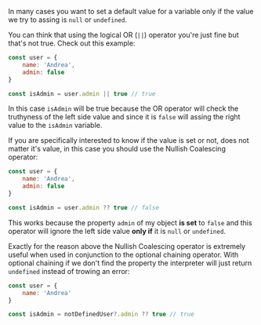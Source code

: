 
  In many cases you want to set a default value for a variable only if the value we try to assing is `null` or `undefined`.

You can think that using the logical OR (`||`) operator you're just fine but that's not true. Check out this example:
```js
const user = {
	name: 'Andrea',
	admin: false
}

const isAdmin = user.admin || true // true
```
In this case `isAdmin` will be true because the OR operator will check the truthyness of the left side value and since it is `false` will assing the right value to the `isAdmin` variable.

If you are specifically interested to know if the value is set or not, does not matter it's value, in this case you should use the Nullish Coalescing operator:
```js
const user = {
	name: 'Andrea',
	admin: false
}

const isAdmin = user.admin ?? true // false
```
This works because the property `admin` of my object **is set** to `false` and this operator will ignore the left side value **only if** it is `null` or `undefined`.

Exactly for the reason above the Nullish Coalescing operator is extremely useful when used in conjunction to the optional chaining operator. With optional chaining if we don't find the property the interpreter will just return `undefined` instead of trowing an error:
```js
const user = {
	name: 'Andrea'
}

const isAdmin = notDefinedUser?.admin ?? true // true
```
